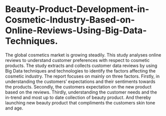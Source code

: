 # Beauty-Product-Development-in-Cosmetic-Industry-Based-on-Online-Reviews-Using-Big-Data-Techniques.
The global cosmetics market is growing steadily. This study analyses online reviews to understand customer preferences with respect to cosmetic products. The study extracts and collects customer data reviews by using Big Data techniques and technologies to identify the factors affecting the cosmetic industry. The report focuses on mainly on three factors. Firstly, in understanding the customers’ expectations and their sentiments towards the products. Secondly, the customers expectation on the new product based on the reviews. Thirdly, understanding the customer needs and the in-trend and most up to date collection of beauty product. And thereby launching new beauty product that compliments the customers skin tone and age.
